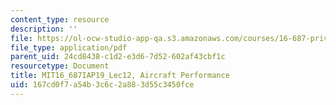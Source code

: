 ```yaml
---
content_type: resource
description: ''
file: https://ol-ocw-studio-app-qa.s3.amazonaws.com/courses/16-687-private-pilot-ground-school-january-iap-2019/167cd0f7a54b3c6c2a883d55c3450fce_MIT16_687IAP19_Lec12.pdf
file_type: application/pdf
parent_uid: 24cd8438-c1d2-e3d6-7d52-602af43cbf1c
resourcetype: Document
title: MIT16_687IAP19_Lec12, Aircraft Performance
uid: 167cd0f7-a54b-3c6c-2a88-3d55c3450fce
---
```

